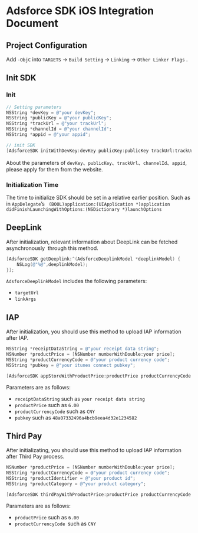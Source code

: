 # Adsforce SDK iOS Integration Document

## Project Configuration

Add `-ObjC` into `TARGETS` → `Build Setting` → `Linking` → `Other Linker Flags` .

## Init SDK

### Init

```objective-c
// Setting parameters
NSString *devKey = @"your devKey";
NSString *publicKey = @"your publicKey";
NSString *trackUrl = @"your trackUrl";
NSString *channelId = @"your channelId";
NSString *appid = @"your appid";

// init SDK
[AdsforceSDK initWithDevKey:devKey publicKey:publicKey trackUrl:trackUrl channelId:channelId appId:appid];
```

About the parameters of `devKey`、`publicKey`、`trackUrl`、`channelId`、`appid`,  please apply for them from the website.

### Initialization Time

The time to initialize SDK should be set in a relative earlier position. Such as in `AppDelegate`’s ` (BOOL)application:(UIApplication *)application didFinishLaunchingWithOptions:(NSDictionary *)launchOptions`

## DeepLink

After initialization, relevant information about DeepLink can be fetched asynchronously  through this method.

```objective-c
[AdsforceSDK getDeeplink:^(AdsforceDeeplinkModel *deeplinkModel) {
    NSLog(@"%@",deeplinkModel);
}];
```

`AdsforceDeeplinkModel` includes the following parameters:

- `targetUrl`
- `linkArgs`

## IAP


After initialization, you should use this method to upload IAP information after IAP.

```objective-c
NSString *receiptDataString = @"your receipt data string";
NSNumber *productPrice = [NSNumber numberWithDouble:your price];
NSString *productCurrencyCode = @"your product currency code";
NSString *pubkey = @"your itunes connect pubkey";

[AdsforceSDK appStoreWithProductPrice:productPrice productCurrencyCode:productCurrencyCode receiptDataString:receiptDataString pubkey:pubkey params:nil];

```
Parameters are as follows:

- `receiptDataString` such as `your receipt data string`
- `productPrice` such as `6.00`
- `productCurrencyCode` such as `CNY`
- `pubkey` such as `48a07332496a4bcb9eea4d32e1234582`

## Third Pay

After initializating,  you should use this method to upload IAP information after Third Pay process.

```objective-c
NSNumber *productPrice = [NSNumber numberWithDouble:your price];
NSString *productCurrencyCode = @"your product currency code";
NSString *productIdentifier = @"your product id";
NSString *productCategory = @"your product category";

[AdsforceSDK thirdPayWithProductPrice:productPrice productCurrencyCode:productCurrencyCode productIdentifier:productIdentifier productCategory:productCategory];
```

Parameters are as follows:

- `productPrice` such as `6.00`
- `productCurrencyCode `such as `CNY`
